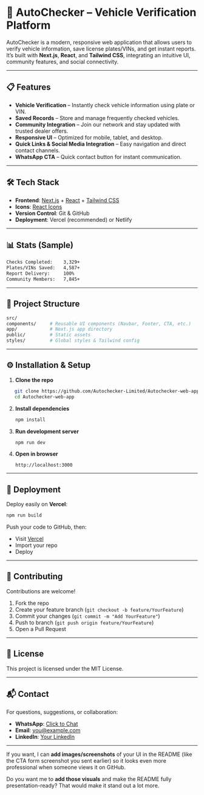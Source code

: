 

# 🚗 AutoChecker – Vehicle Verification Platform

AutoChecker is a modern, responsive web application that allows users to verify vehicle information, save license plates/VINs, and get instant reports.  
It’s built with **Next.js**, **React**, and **Tailwind CSS**, integrating an intuitive UI, community features, and social connectivity.

---

## 📋 Features

- **Vehicle Verification** – Instantly check vehicle information using plate or VIN.
- **Saved Records** – Store and manage frequently checked vehicles.
- **Community Integration** – Join our network and stay updated with trusted dealer offers.
- **Responsive UI** – Optimized for mobile, tablet, and desktop.
- **Quick Links & Social Media Integration** – Easy navigation and direct contact channels.
- **WhatsApp CTA** – Quick contact button for instant communication.

---

## 🛠 Tech Stack

- **Frontend**: [Next.js](https://nextjs.org/) + [React](https://react.dev/) + [Tailwind CSS](https://tailwindcss.com/)
- **Icons**: [React Icons](https://react-icons.github.io/react-icons/)
- **Version Control**: Git & GitHub
- **Deployment**: Vercel (recommended) or Netlify

---

## 📊 Stats (Sample)

```bash
Checks Completed:    3,329+
Plates/VINs Saved:   4,587+
Report Delivery:     100%
Community Members:   7,845+

```

---

## 📂 Project Structure


```bash
src/
components/     # Reusable UI components (Navbar, Footer, CTA, etc.)
app/            # Next.js app directory
public/         # Static assets
styles/         # Global styles & Tailwind config

````

---

## ⚙️ Installation & Setup

1. **Clone the repo**


```bash
   git clone https://github.com/Autochecker-Limited/Autochecker-web-app.git
   cd Autochecker-web-app
````

2. **Install dependencies**

   ```bash
   npm install
   ```

3. **Run development server**

   ```bash
   npm run dev
   ```

4. **Open in browser**

   ```
   http://localhost:3000
   ```

---

## 🚀 Deployment

Deploy easily on **Vercel**:

```bash
npm run build
```

Push your code to GitHub, then:

* Visit [Vercel](https://vercel.com/)
* Import your repo
* Deploy

---

## 🤝 Contributing

Contributions are welcome!

1. Fork the repo
2. Create your feature branch (`git checkout -b feature/YourFeature`)
3. Commit your changes (`git commit -m "Add YourFeature"`)
4. Push to branch (`git push origin feature/YourFeature`)
5. Open a Pull Request

---

## 📜 License

This project is licensed under the MIT License.

---

## 📬 Contact

For questions, suggestions, or collaboration:

* **WhatsApp**: [Click to Chat](https://wa.me/your-number)
* **Email**: [you@example.com](mailto:you@example.com)
* **LinkedIn**: [Your LinkedIn](https://linkedin.com/in/yourprofile)

---


If you want, I can **add images/screenshots** of your UI in the README (like the CTA form screenshot you sent earlier) so it looks even more professional when someone views it on GitHub.  

Do you want me to **add those visuals** and make the README fully presentation-ready? That would make it stand out a lot more.
